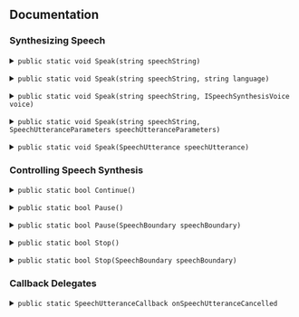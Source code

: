 ## Documentation


### Synthesizing Speech

<p><details><summary><code>public static void Speak(string speechString)</code></summary>
<p><strong>Description</strong><br>
Enqueues an utterance to be spoken using DefaultParameters</p>
<p><strong>Parameters</strong><br>
  <i>speechString</i> - The text to be spoken in the utterance.</p>
<p><strong>Example</strong>
  <pre>TTS.Speak("Hello world!");</pre></p>
</details></p>

<p><details><summary><code>public static void Speak(string speechString, string language)</code></summary>
<p><strong>Description</strong><br>
Enqueues an utterance to be spoken using a voice object for the specified language and locale.</p>
<p><strong>Parameters</strong><br>
  <i>speechString</i> - The text to be spoken in the utterance.<br>
  <i>language</i> - A BCP 47 code specifying language and locale for a voice.</p>
<p><strong>Example</strong>
  <pre>TTS.Speak("Hello world!", "en-US");</pre></p>
</details></p>

<p><details><summary><code>public static void Speak(string speechString, ISpeechSynthesisVoice voice)</code></summary>
<p><strong>Description</strong><br>
Enqueues an utterance to be spoken using a specific voice object</p>
<p><strong>Parameters</strong><br>
  <i>speechString</i> - The text to be spoken in the utterance.<br>
  <i>voice</i> - The voice used to speak the utterance.</p>
<p><strong>Example</strong>
  <pre>
  var voice = TTS.GetVoiceForLanguage("en-US");
  TTS.Speak("Hello world!", voice);</pre></p>
</details></p>

<p><details><summary><code>public static void Speak(string speechString, SpeechUtteranceParameters speechUtteranceParameters)</code></summary>
<p><strong>Description</strong><br>
Enqueues an utterance to be spoken with default voice using specific parameters</p>
<p><strong>Parameters</strong><br>
  <i>speechString</i> - The text to be spoken in the utterance.<br>
  <i>speechUtteranceParameters</i> - Parameters that affect the speech</p>
<p><strong>Example</strong>
  <pre>
  var parameters = new SpeechUtteranceParameters();
  TTS.Speak("Hello world!", parameters);</pre></p>
</details></p>

<p><details><summary><code>public static void Speak(SpeechUtterance speechUtterance)</code></summary>
<p><strong>Description</strong><br>
Enqueues an utterance to be spoken with using specific parameters</p>
<p><strong>Parameters</strong><br>
  <i>speechUtterance</i> - A chunk of text to be spoken, along with parameters that affect its speech.</p>
<p><strong>Example</strong>
  <pre>
  var utterance = new SpeechUtterance("Hello world!");
  TTS.Speak(utterance);</pre></p>
</details></p>


### Controlling Speech Synthesis

<p><details><summary><code>public static bool Continue()</code></summary>
<p><strong>Description</strong><br>
Continues speech from the point at which it left off.</p>
<p><strong>Returns</strong><br>
  Returns true if speech has continued, or false otherwise.</p>
<p><strong>Example</strong>
  <pre>TTS.Continue();</pre></p>
</details></p>

<p><details><summary><code>public static bool Pause()</code></summary>
<p><strong>Description</strong><br>
Pauses speech at default boundary constraints.</p>
<p><strong>Returns</strong><br>
  Returns true if speech has paused, or false otherwise.</p>
<p><strong>Example</strong>
  <pre>TTS.Pause();</pre></p>
</details></p>

<p><details><summary><code>public static bool Pause(SpeechBoundary speechBoundary)</code></summary>
<p><strong>Description</strong><br>
Pauses speech at the specified boundary constraint.</p>
  <p><strong>Parameters</strong><br>
  <i>speechBoundary</i> - A constant describing whether speech should pause immediately or only after finishing the word currently being spoken.</p>
<p><strong>Returns</strong><br>
  Returns true if speech has paused, or false otherwise.</p>
<p><strong>Example</strong>
  <pre>TTS.Pause(SpeechBoundary.Word);</pre></p>
</details></p>

<p><details><summary><code>public static bool Stop()</code></summary>
<p><strong>Description</strong><br>
Stops all speech at default boundary constraints.</p>
<p><strong>Returns</strong><br>
  Returns true if speech has stopped, or false otherwise.</p>
<p><strong>Example</strong>
  <pre>TTS.Stop();</pre></p>
</details></p>

<p><details><summary><code>public static bool Stop(SpeechBoundary speechBoundary)</code></summary>
<p><strong>Description</strong><br>
Stops all speech at the specified boundary constraint.</p>
  <p><strong>Parameters</strong><br>
  <i>speechBoundary</i> - A constant describing whether speech should stop immediately or only after finishing the word currently being spoken.</p>
<p><strong>Returns</strong><br>
  Returns true if speech has stopped, or false otherwise.</p>
<p><strong>Example</strong>
  <pre>TTS.Stop(SpeechBoundary.Word);</pre></p>
</details></p>


### Callback Delegates

<p><details><summary><code>public static SpeechUtteranceCallback onSpeechUtteranceCancelled</code></summary>
<p><strong>Description</strong><br>
Called when the synthesizer has resumed speaking an utterance after being paused.</p>
<p><strong>Example</strong>
<pre><code>
TTS.onSpeechUtteranceCancelled = ClearTextProgress;
  
private void LogOnCancelled
{
              Debug.Log("Utterance was cancelled");
}
    </code></pre></p>
</details></p>
